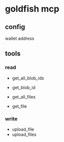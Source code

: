 # goldfish mcp

## config

wallet address

## tools

### read

- get_all_blob_ids
- get_blob_id

- get_all_files
- get_file

### write

- upload_file
- upload_files
